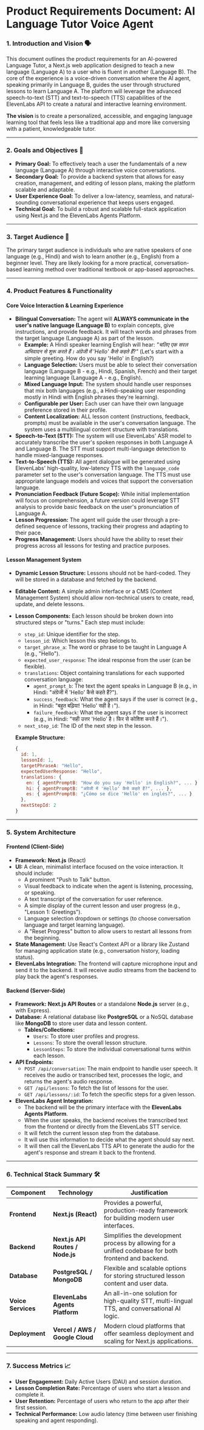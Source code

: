 # Product Requirements Document: AI Language Tutor Voice Agent

### 1. Introduction and Vision 🗣️

This document outlines the product requirements for an AI-powered Language Tutor, a Next.js web application designed to teach a new language (Language A) to a user who is fluent in another (Language B). The core of the experience is a voice-driven conversation where the AI agent, speaking primarily in Language B, guides the user through structured lessons to learn Language A. The platform will leverage the advanced speech-to-text (STT) and text-to-speech (TTS) capabilities of the ElevenLabs API to create a natural and interactive learning environment.

**The vision** is to create a personalized, accessible, and engaging language learning tool that feels less like a traditional app and more like conversing with a patient, knowledgeable tutor.

---

### 2. Goals and Objectives 🎯

* **Primary Goal:** To effectively teach a user the fundamentals of a new language (Language A) through interactive voice conversations.
* **Secondary Goal:** To provide a backend system that allows for easy creation, management, and editing of lesson plans, making the platform scalable and adaptable.
* **User Experience Goal:** To deliver a low-latency, seamless, and natural-sounding conversational experience that keeps users engaged.
* **Technical Goal:** To build a robust and scalable full-stack application using Next.js and the ElevenLabs Agents Platform.

---

### 3. Target Audience 👥

The primary target audience is individuals who are native speakers of one language (e.g., Hindi) and wish to learn another (e.g., English) from a beginner level. They are likely looking for a more practical, conversation-based learning method over traditional textbook or app-based approaches.

---

### 4. Product Features & Functionality

#### **Core Voice Interaction & Learning Experience**

* **Bilingual Conversation:** The agent will **ALWAYS communicate in the user's native language (Language B)** to explain concepts, give instructions, and provide feedback. It will teach words and phrases from the target language (Language A) as part of the lesson.
  * **Example:** A Hindi speaker learning English will hear: *"चलिए एक सरल अभिवादन से शुरू करते हैं। अंग्रेजी में 'Hello' कैसे कहते हैं?"* (Let's start with a simple greeting. How do you say 'Hello' in English?)
  * **Language Selection:** Users must be able to select their conversation language (Language B - e.g., Hindi, Spanish, French) and their target learning language (Language A - e.g., English).
  * **Mixed Language Input:** The system should handle user responses that mix both languages (e.g., a Hindi-speaking user responding mostly in Hindi with English phrases they're learning).
  * **Configurable per User:** Each user can have their own language preference stored in their profile.
  * **Content Localization:** ALL lesson content (instructions, feedback, prompts) must be available in the user's conversation language. The system uses a multilingual content structure with translations.
* **Speech-to-Text (STT):** The system will use ElevenLabs' ASR model to accurately transcribe the user's spoken responses in both Language A and Language B. The STT must support multi-language detection to handle mixed-language responses.
* **Text-to-Speech (TTS):** All agent dialogue will be generated using ElevenLabs' high-quality, low-latency TTS with the `language_code` parameter set to the user's conversation language. The TTS must use appropriate language models and voices that support the conversation language.
* **Pronunciation Feedback (Future Scope):** While initial implementation will focus on comprehension, a future version could leverage STT analysis to provide basic feedback on the user's pronunciation of Language A.
* **Lesson Progression:** The agent will guide the user through a pre-defined sequence of lessons, tracking their progress and adapting to their pace.
* **Progress Management:** Users should have the ability to reset their progress across all lessons for testing and practice purposes.

#### **Lesson Management System**

* **Dynamic Lesson Structure:** Lessons should not be hard-coded. They will be stored in a database and fetched by the backend.
* **Editable Content:** A simple admin interface or a CMS (Content Management System) should allow non-technical users to create, read, update, and delete lessons.
* **Lesson Components:** Each lesson should be broken down into structured steps or "turns." Each step must include:
    * `step_id`: Unique identifier for the step.
    * `lesson_id`: Which lesson this step belongs to.
    * `target_phrase_a`: The word or phrase to be taught in Language A (e.g., "Hello").
    * `expected_user_response`: The ideal response from the user (can be flexible).
    * `translations`: Object containing translations for each supported conversation language:
        * `agent_prompt_b`: The text the agent speaks in Language B (e.g., in Hindi: "अंग्रेजी में 'Hello' कैसे कहते हैं?").
        * `success_feedback`: What the agent says if the user is correct (e.g., in Hindi: "बहुत बढ़िया! 'Hello' सही है।").
        * `failure_feedback`: What the agent says if the user is incorrect (e.g., in Hindi: "सही उत्तर 'Hello' है। फिर से कोशिश करते हैं।").
    * `next_step_id`: The ID of the next step in the lesson.

    **Example Structure:**
    ```javascript
    {
      id: 1,
      lessonId: 1,
      targetPhraseA: "Hello",
      expectedUserResponse: "Hello",
      translations: {
        en: { agentPromptB: "How do you say 'Hello' in English?", ... },
        hi: { agentPromptB: "अंग्रेजी में 'Hello' कैसे कहते हैं?", ... },
        es: { agentPromptB: "¿Cómo se dice 'Hello' en inglés?", ... }
      },
      nextStepId: 2
    }
    ```

---

### 5. System Architecture

#### **Frontend (Client-Side)**

* **Framework:** **Next.js** (React)
* **UI:** A clean, minimalist interface focused on the voice interaction. It should include:
    * A prominent "Push to Talk" button.
    * Visual feedback to indicate when the agent is listening, processing, or speaking.
    * A text transcript of the conversation for user reference.
    * A simple display of the current lesson and user progress (e.g., "Lesson 1: Greetings").
    * Language selection dropdown or settings (to choose conversation language and target learning language).
    * A "Reset Progress" button to allow users to restart all lessons from the beginning.
* **State Management:** Use React's Context API or a library like Zustand for managing application state (e.g., conversation history, loading status).
* **ElevenLabs Integration:** The frontend will capture microphone input and send it to the backend. It will receive audio streams from the backend to play back the agent's responses.

#### **Backend (Server-Side)**

* **Framework:** **Next.js API Routes** or a standalone **Node.js** server (e.g., with Express).
* **Database:** A relational database like **PostgreSQL** or a NoSQL database like **MongoDB** to store user data and lesson content.
    * **Tables/Collections:**
        * `Users`: To store user profiles and progress.
        * `Lessons`: To store the overall lesson structure.
        * `LessonSteps`: To store the individual conversational turns within each lesson.
* **API Endpoints:**
    * `POST /api/conversation`: The main endpoint to handle user speech. It receives the audio or transcribed text, processes the logic, and returns the agent's audio response.
    * `GET /api/lessons`: To fetch the list of lessons for the user.
    * `GET /api/lessons/:id`: To fetch the specific steps for a given lesson.
* **ElevenLabs Agent Integration:**
    * The backend will be the primary interface with the **ElevenLabs Agents Platform**.
    * When the user speaks, the backend receives the transcribed text from the frontend or directly from the ElevenLabs STT service.
    * It will fetch the current lesson step from the database.
    * It will use this information to decide what the agent should say next.
    * It will then call the ElevenLabs TTS API to generate the audio for the agent's response and stream it back to the frontend.

---

### 6. Technical Stack Summary 🛠️

| Component           | Technology                               | Justification                                                                                                 |
| ------------------- | ---------------------------------------- | ------------------------------------------------------------------------------------------------------------- |
| **Frontend** | **Next.js (React)** | Provides a powerful, production-ready framework for building modern user interfaces.                          |
| **Backend** | **Next.js API Routes / Node.js** | Simplifies the development process by allowing for a unified codebase for both frontend and backend.            |
| **Database** | **PostgreSQL / MongoDB** | Flexible and scalable options for storing structured lesson content and user data.                            |
| **Voice Services** | **ElevenLabs Agents Platform** | An all-in-one solution for high-quality STT, multi-lingual TTS, and conversational AI logic.                  |
| **Deployment** | **Vercel / AWS / Google Cloud** | Modern cloud platforms that offer seamless deployment and scaling for Next.js applications.                   |

---

### 7. Success Metrics 📈

* **User Engagement:** Daily Active Users (DAU) and session duration.
* **Lesson Completion Rate:** Percentage of users who start a lesson and complete it.
* **User Retention:** Percentage of users who return to the app after their first session.
* **Technical Performance:** Low audio latency (time between user finishing speaking and agent responding).
